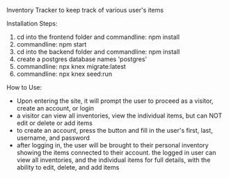 Inventory Tracker to keep track of various user's items

Installation Steps:
1. cd into the frontend folder and commandline: npm install
2. commandline: npm start
3. cd into the backend folder and commandline: npm install
4. create a postgres database names 'postgres'
5. commandline: npx knex migrate:latest
6. commandline: npx knex seed:run

How to Use:
- Upon entering the site, it will prompt the user to proceed as a visitor, create an account, or login
- a visitor can view all inventories, view the individual items, but can NOT edit or delete or add items
- to create an account, press the button and fill in the user's first, last, username, and password
- after logging in, the user will be brought to their personal inventory showing the items connected to their account. the logged in user can view all inventories, and the individual items for full details, with the ability to edit, delete, and add items